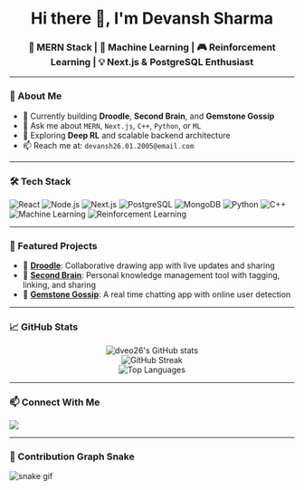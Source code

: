 <h1 align="center">Hi there 👋, I'm Devansh Sharma</h1>
<h3 align="center">🚀 MERN Stack | 🤖 Machine Learning | 🎮 Reinforcement Learning | 💡 Next.js & PostgreSQL Enthusiast</h3>

---

### 🧠 About Me

- 🔭 Currently building **Droodle**, **Second Brain**, and **Gemstone Gossip**
- 💬 Ask me about `MERN`, `Next.js`, `C++`, `Python`, or `ML`
- 🌱 Exploring **Deep RL** and scalable backend architecture
- 📫 Reach me at: `devansh26.01.2005@email.com` 

---

### 🛠️ Tech Stack

![React](https://img.shields.io/badge/-React-black?style=flat-square&logo=react)
![Node.js](https://img.shields.io/badge/-Node.js-black?style=flat-square&logo=node.js)
![Next.js](https://img.shields.io/badge/-Next.js-black?style=flat-square&logo=next.js)
![PostgreSQL](https://img.shields.io/badge/-PostgreSQL-black?style=flat-square&logo=postgresql)
![MongoDB](https://img.shields.io/badge/-MongoDB-black?style=flat-square&logo=mongodb)
![Python](https://img.shields.io/badge/-Python-black?style=flat-square&logo=python)
![C++](https://img.shields.io/badge/-C++-black?style=flat-square&logo=c%2b%2b)
![Machine Learning](https://img.shields.io/badge/-Machine%20Learning-black?style=flat-square&logo=scikit-learn)
![Reinforcement Learning](https://img.shields.io/badge/-Reinforcement%20Learning-black?style=flat-square&logo=openai)

---

### 🚀 Featured Projects

- 🎨 [**Droodle**](https://github.com/dveo26/droodle): Collaborative drawing app with live updates and sharing
- 🧠 [**Second Brain**](https://github.com/dveo26/2nd-brain): Personal knowledge management tool with tagging, linking, and sharing
- 💎 [**Gemstone Gossip**](https://github.com/dveo26/gemstone-gossip): A real time chatting app with online user detection

---

### 📈 GitHub Stats

<p align="center">
  <img src="https://github-readme-stats.vercel.app/api?username=dveo26&show_icons=true&theme=radical" alt="dveo26's GitHub stats" />
  <br />
  <img src="https://github-readme-streak-stats.herokuapp.com/?user=dveo26&theme=radical" alt="GitHub Streak" />
  <br />
  <img src="https://github-readme-stats.vercel.app/api/top-langs/?username=dveo26&layout=compact&theme=radical" alt="Top Languages" />
</p>

---

### 📫 Connect With Me

<p align="left">
  <a href="https://www.linkedin.com/in/devansh-sharma2005/" target="_blank">
    <img src="https://img.shields.io/badge/-LinkedIn-blue?style=flat-square&logo=linkedin" />
  </a>
 
</p>

---

### 🐍 Contribution Graph Snake

![snake gif](https://github.com/dveo26/dveo26/blob/output/github-contribution-grid-snake.svg)

